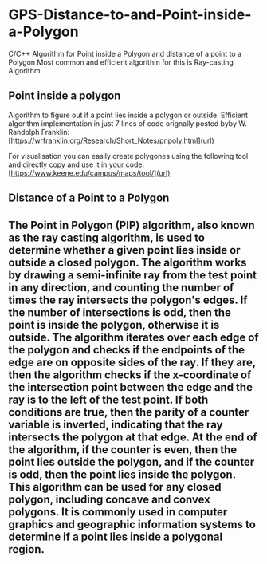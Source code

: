 # GPS-Distance-to-and-Point-inside-a-Polygon
C/C++ Algorithm for Point inside a Polygon and distance of a point to a Polygon
Most common and efficient algorithm for this is Ray-casting Algorithm.

<h2> Point inside a polygon </h2>

Algorithm to figure out if a point lies inside a polygon or outside. Efficient algorithm implementation in just 7 lines of code orignally posted byby W. Randolph Franklin: [https://wrfranklin.org/Research/Short_Notes/pnpoly.html](url) 

For visualisation you can easily create polygones using the following tool and directly copy and use it in your code: [https://www.keene.edu/campus/maps/tool/](url)

<h2> Distance of a Point to a Polygon <h2>

The Point in Polygon (PIP) algorithm, also known as the ray casting algorithm, is used to determine whether a given point lies inside or outside a closed polygon. The algorithm works by drawing a semi-infinite ray from the test point in any direction, and counting the number of times the ray intersects the polygon's edges. If the number of intersections is odd, then the point is inside the polygon, otherwise it is outside.
The algorithm iterates over each edge of the polygon and checks if the endpoints of the edge are on opposite sides of the ray. If they are, then the algorithm checks if the x-coordinate of the intersection point between the edge and the ray is to the left of the test point. If both conditions are true, then the parity of a counter variable is inverted, indicating that the ray intersects the polygon at that edge.
At the end of the algorithm, if the counter is even, then the point lies outside the polygon, and if the counter is odd, then the point lies inside the polygon. This algorithm can be used for any closed polygon, including concave and convex polygons. It is commonly used in computer graphics and geographic information systems to determine if a point lies inside a polygonal region.



